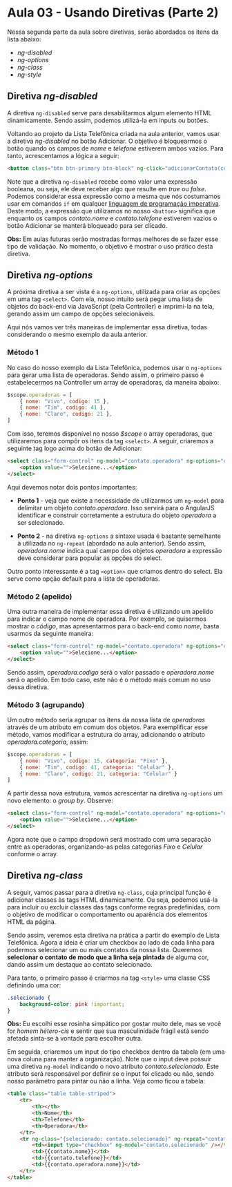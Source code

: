 # Aula 03 - Usando Diretivas (Parte 2)

Nessa segunda parte da aula sobre diretivas, serão abordados os itens da lista abaixo:

* _ng-disabled_
* _ng-options_
* _ng-class_
* _ng-style_

## Diretiva _ng-disabled_

A diretiva `ng-disabled` serve para desabilitarmos algum elemento HTML dinamicamente. Sendo assim, podemos utilizá-la em inputs ou botões.

Voltando ao projeto da Lista Telefônica criada na aula anterior, vamos usar a diretiva _ng-disabled_ no botão Adicionar. O objetivo é bloquearmos o botão quando os campos de _nome_ e _telefone_ estiverem ambos vazios. Para tanto, acrescentamos a lógica a seguir:

```html
<button class="btn btn-primary btn-block" ng-click="adicionarContato(contato)" ng-disabled="!contato.nome || !contato.telefone">Adicionar</button>
```

Note que a diretiva `ng-disabled` recebe como valor uma expressão booleana, ou seja, ele deve receber algo que resulte em _true_ ou _false_. Podemos considerar essa expressão como a mesma que nós costumamos usar em comandos `if` em qualquer [linguagem de programação imperativa](https://pt.wikipedia.org/wiki/Programação_imperativa). Deste modo, a expressão que utilizamos no nosso `<button>` significa que enquanto os campos _contato.nome_ e _contato.telefone_ estiverem vazios o botão Adicionar se manterá bloqueado para ser clicado.

__Obs:__ Em aulas futuras serão mostradas formas melhores de se fazer esse tipo de validação. No momento, o objetivo é mostrar o uso prático desta diretiva.

## Diretiva _ng-options_

A próxima diretiva a ser vista é a `ng-options`, utilizada para criar as opções em uma tag `<select>`. Com ela, nosso intuito será pegar uma lista de objetos do back-end via JavaScript (pela Controller) e imprimi-la na tela, gerando assim um campo de opções selecionáveis.

Aqui nós vamos ver três maneiras de implementar essa diretiva, todas considerando o mesmo exemplo da aula anterior.

### Método 1

No caso do nosso exemplo da Lista Telefônica, podemos usar o `ng-options` para gerar uma lista de operadoras. Sendo assim, o primeiro passo é estabelecermos na Controller um array de operadoras, da maneira abaixo:

```javascript
$scope.operadoras = [
    { nome: "Vivo", codigo: 15 },
    { nome: "Tim", codigo: 41 },
    { nome: "Claro", codigo: 21 },
]
```

Com isso, teremos disponível no nosso _$scope_ o array operadoras, que utilizaremos para compôr os itens da tag `<select>`. A seguir, criaremos a seguinte tag logo acima do botão de Adicionar:

```html
<select class="form-control" ng-model="contato.operadora" ng-options="operadora.nome for operadora in operadoras">
    <option value="">Selecione...</option>
</select>
```

Aqui devemos notar dois pontos importantes:

* __Ponto 1__ - veja que existe a necessidade de utilizarmos um `ng-model` para delimitar um objeto _contato.operadora_. Isso servirá para o AngularJS identificar e construir corretamente a estrutura do objeto _operadora_ a ser selecionado.

* __Ponto 2__ - na diretiva `ng-options` a sintaxe usada é bastante semelhante à utilizada no `ng-repeat` (abordado na aula anterior). Sendo assim, _operadora.nome_ indica qual campo dos objetos _operadora_ a expressão deve considerar para popular as opções do select.

Outro ponto interessante é a tag `<option>` que criamos dentro do select. Ela serve como opção default para a lista de operadoras.

### Método 2 (apelido)

Uma outra maneira de implementar essa diretiva é utilizando um apelido para indicar o campo nome de operadora. Por exemplo, se quisermos mostrar o _código_, mas apresentarmos para o back-end como _nome_, basta usarmos da seguinte maneira:

```html
<select class="form-control" ng-model="contato.operadora" ng-options="operadora.codigo as operadora.nome for operadora in operadoras">
    <option value="">Selecione...</option>
</select>
```

Sendo assim, _operadora.codigo_ será o valor passado e _operadora.nome_ será o apelido. Em todo caso, este não é o método mais comum no uso dessa diretiva.

### Método 3 (agrupando)

Um outro método seria agrupar os itens da nossa lista de _operadoras_ através de um atributo em comum dos objetos. Para exemplificar esse método, vamos modificar a estrutura do array, adicionando o atributo _operadora.categoria_, assim:

```javascript
$scope.operadoras = [
    { nome: "Vivo", codigo: 15, categoria: "Fixo" },
    { nome: "Tim", codigo: 41, categoria: "Celular" },
    { nome: "Claro", codigo: 21, categoria: "Celular" }
]
```

A partir dessa nova estrutura, vamos acrescentar na diretiva `ng-options` um novo elemento: o _group by_. Observe:

```html
<select class="form-control" ng-model="contato.operadora" ng-options="operadora.nome group by operadora.categoria for operadora in operadoras">
    <option value="">Selecione...</option>
</select>
```

Agora note que o campo dropdown será mostrado com uma separação entre as operadoras, organizando-as pelas categorias _Fixo_ e _Celular_ conforme o array.

## Diretiva _ng-class_

A seguir, vamos passar para a diretiva `ng-class`, cuja principal função é adicionar classes às tags HTML dinamicamente. Ou seja, podemos usá-la para incluir ou excluir classes das tags conforme regras predefinidas, com o objetivo de modificar o comportamento ou aparência dos elementos HTML da página.

Sendo assim, veremos esta diretiva na prática a partir do exemplo de Lista Telefônica. Agora a ideia é criar um checkbox ao lado de cada linha para podermos selecionar um ou mais contatos da nossa lista. Queremos __selecionar o contato de modo que a linha seja pintada__ de alguma cor, dando assim um destaque ao contato selecionado.

Para tanto, o primeiro passo é criarmos na tag `<style>` uma classe CSS definindo uma cor:

```css
.selecionado {
    background-color: pink !important;
}
```

__Obs:__ Eu escolhi esse rosinha simpático por gostar muito dele, mas se você for _homem hétero-cis_ e sentir que sua masculinidade frágil está sendo afetada sinta-se à vontade para escolher outra.

Em seguida, criaremos um input do tipo checkbox dentro da tabela (em uma nova coluna para manter a organização). Note que o input deve possuir uma diretiva `ng-model` indicando o novo atributo _contato.selecionado_. Este atributo será responsável por definir se o input foi clicado ou não, sendo nosso parâmetro para pintar ou não a linha. Veja como ficou a tabela:

```html
<table class="table table-striped">
    <tr>
        <th></th>
        <th>Nome</th>
        <th>Telefone</th>
        <th>Operadora</th>
    </tr>
    <tr ng-class="{selecionado: contato.selecionado}" ng-repeat="contato in contatos">
        <td><input type="checkbox" ng-model="contato.selecionado" /></td>
        <td>{{contato.nome}}</td>
        <td>{{contato.telefone}}</td>
        <td>{{contato.operadora.nome}}</td>
    </tr>
</table>
```